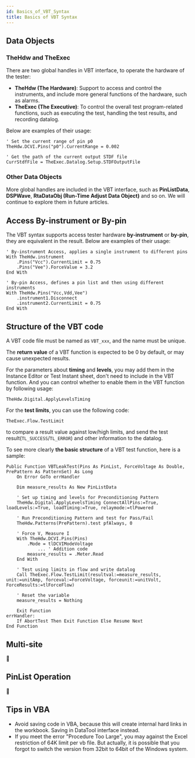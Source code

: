 ```yaml
---
id: Basics_of_VBT_Syntax
title: Basics of VBT Syntax
---
```


## Data Objects

### TheHdw and TheExec

There are two global handles in VBT interface, to operate the hardware of the tester:

- **TheHdw (The Hardware)**: Support to access and control the instruments, and include more general functions of the hardware, such as alarms.
- **TheExec (The Executive)**: To control the overall test program-related functions, such as executing the test, handling the test results, and recording datalog.

Below are examples of their usage:

```vbscript
' Set the current range of pin p0
TheHdw.DCVI.Pins("p0").CurrentRange = 0.002
```

```vbscript
' Get the path of the current output STDF file
CurrStdfFile = TheExec.Datalog.Setup.STDFOutputFile
```

### Other Data Objects

More global handles are included in the VBT interface, such as **PinListData**, **DSPWave**, **RtaDataObj (Run-Time Adjust Data Object)** and so on. We will continue to explore them in future articles.

## Access By-instrument or By-pin

The VBT syntax supports access tester hardware **by-instrument** or **by-pin**, they are equivalent in the result. Below are examples of their usage:

```vbscript
' By-instrument Access, applies a single instrument to different pins
With TheHdw.instrument
    .Pins("Vcc").CurrentLimit = 0.75
    .Pins("Vee").ForceValue = 3.2
End With
```

```vbscript
' By-pin Access, defines a pin list and then using different instruments
With TheHdw.Pins("Vcc,Vdd,Vee")
    .instrument1.Disconnect
    .instrument2.CurrentLimit = 0.75
End With
```

## Structure of the VBT code

A VBT code file must be named as `VBT_xxx`, and the name must be unique.

The **return value** of a VBT function is expected to be 0 by default, or may cause unexpected results.

For the parameters about **timing** and **levels**, you may add them in the Instance Editor or Test Instant sheet, don't need to include in the VBT function. And you can control whether to enable them in the VBT function by following usage:

```vbscript
TheHdw.Digital.ApplyLevelsTiming
```

For the **test limits**, you can use the following code:

```vbscript
TheExec.Flow.TestLimit
```

to compare a result value against low/high limits, and send the test result(`TL_SUCCESS`/`TL_ERROR`) and other information to the datalog.

To see more clearly **the basic structure** of a VBT test function, here is a sample:

```vbscript
Public Function VBTLeakTest(Pins As PinList, ForceVoltage As Double, PrePattern As PatternSet) As Long
    On Error GoTo errHandler

    Dim measure_results As New PinListData

    ' Set up timing and levels for Preconditioning Pattern
    TheHdw.Digital.ApplyLevelsTiming ConnectAllPins:=True, loadLevels:=True, loadTiming:=True, relaymode:=tlPowered

    ' Run Preconditioning Pattern and test for Pass/Fail
    TheHdw.Patterns(PrePattern).test pfAlways, 0

    ' Force V, Measure I
    With TheHdw.DCVI.Pins(Pins)
        .Mode = tlDCVIModeVoltage
            ... ' Addition code
        measure_results = .Meter.Read
    End With

    ' Test using limits in flow and write datalog
    Call TheExec.Flow.TestLimit(resultval:=measure_results, unit:=unitAmp, forceval:=ForceVoltage, forceunit:=unitVolt, ForceResults:=tlForceFlow)

    ' Reset the variable
    measure_results = Nothing

    Exit Function
errHandler:
    If AbortTest Then Exit Function Else Resume Next
End Function
```

## Multi-site

🚧

## PinList Operation

🚧

## Tips in VBA

- Avoid saving code in VBA, because this will create internal hard links in the workbook. Saving in DataTool interface instead.
- If you meet the error "Procedure Too Large", you may against the Excel restriction of 64K limit per vb file. But actually, it is possible that you forgot to switch the version from 32bit to 64bit of the Windows system.
